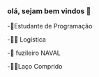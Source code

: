 ### olá, sejam bem vindos 👋



-🌱Estudante de Programação                                                                

-👨‍🎓 Logística  

-🔰 fuzileiro NAVAL

-🐴🐮Laço Comprido
 

